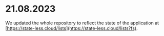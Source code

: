 # 21.08.2023

We updated the whole repository to reflect the state of the application at [https://state-less.cloud/lists](https://state-less.cloud/lists?fs).
